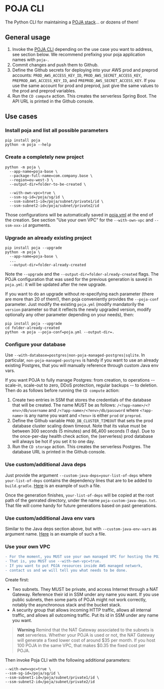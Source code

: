 POJA CLI
========

The Python CLI for maintaining a [POJA stack](https://github.com/hei-school/poja)... or dozens of them!

## General usage

1. Invoke the [POJA CLI](https://pypi.org/project/poja/) depending on the use case you want to address, see section below. We recommend prefixing your poja application names with `poja-`.
2. Commit changes and push them to Github.
3. Define the Github secrets for deploying into your AWS prod and preprod accounts: `PROD_AWS_ACCESS_KEY_ID`, `PROD_AWS_SECRET_ACCESS_KEY`, `PREPROD_AWS_ACCESS_KEY_ID`, and `PREPROD_AWS_SECRET_ACCESS_KEY`. If you use the same account for prod and preprod, just give the same values to the prod and preprod variables.
4. Run the `CD compute` action. This creates the serverless Spring Boot. The API URL is printed in the Github console.

## Use cases

### Install poja and list all possible parameters

```
pip install poja
python -m poja --help
```

### Create a completely new project

```
python -m poja \
  --app-name=poja-base \
  --package-full-name=com.company.base \
  --region=eu-west-3 \
  --output-dir=folder-to-be-created \

  --with-own-vpc=true \
  --ssm-sg-id=/poja/sg/id \
  --ssm-subnet1-id=/poja/subnet/private1/id \
  --ssm-subnet2-id=/poja/subnet/private2/id
```

Those configurations will be automatically saved in [poja.yml](https://github.com/hei-school/poja-base/blob/prod/poja.yml) at the end of the creation.
See section "Use your own VPC" for the `--with-own-vpc` and `--ssm-xxx-id` arguments.

### Upgrade an already existing project

```
pip install poja --upgrade
python -m poja \
  --app-name=poja-base \
  ...
  --output-dir=folder-already-created
```
Note the `--upgrade` and the `--output-dir=folder-already-created` flags. The POJA configuration that was used for the previous generation is saved in `poja.yml`: it will be updated after the new upgrade.

If you want to do an upgrade without re-specifying each parameter (there are more than 20 of them!), then poja conveniently provides the `--poja-conf` parameter.
Just modify the existing `poja.yml`
(modify mandatorily the `version` parameter so that it reflects the newly upgraded version,
modify optionally any other parameter depending on your needs), then:
```
pip install poja --upgrade
cd folder-already-created
python -m poja --poja-conf=poja.yml --output-dir=.
```

### Configure your database

Use `--with-database=postgres|non-poja-managed-postgres|sqlite`.
In particular, `non-poja-managed-postgres` is handy if you want to use an already existing Postgres, that you will manually reference through custom Java env vars.

If you want POJA to fully manage Postgres: from creation, to operations -- scale-in, scale-out to zero, DDoS protection, regular backups -- to deletion. Then do as follows before running the `CD compute` action:

1. Create two entries in SSM that stores the credentials of the database that will be created. The name MUST be as follows: `/<?app-name>/<?env>/db/username` and `/<?app-name>/<?env>/db/password` where `<?app-name>` is any name you want and `<?env>` is either `prod` or `preprod`.
2. Define the Github variable `PROD_DB_CLUSTER_TIMEOUT` that sets the prod database cluster scaling down timeout. Note that its value must be between 300 seconds (5 minutes) and 86_400 seconds (1 day). Due to the once-per-day health check action, the (serverless) prod database will always be hot if you set it to one day.
3. Run the `CD storage` action. This creates the serverless Postgres. The database URL is printed in the Github console.

### Use custom/additional Java deps

Just provide the argument `--custom-java-deps=your-list-of-deps`
where `your-list-of-deps` contains the dependency lines that are to be added to `build.gradle`.
[Here](./custom-java-deps-aws-ses.txt) is an example of such a file.

Once the generation finishes, `your-list-of-deps` will be copied at the root path of the genrated directory,
under the name `poja-custom-java-deps.txt`.
That file will come handy for future generations based on past generations.

### Use custom/additional Java env vars

Similar to the Java deps section above, but with `--custom-java-env-vars` as argument name.
[Here](./custom-java-env-vars.txt) is an example of such a file.

### Use your own VPC

```diff
- For the moment, you MUST use your own managed VPC for hosting the POJA generated resources.
- That is, you MUST use --with-own-vpc=true.
- If you want to put POJA resources inside AWS managed network,
- contact us and we will tell you what needs to be done.
```

Create first:
- Two subnets. They MUST be private, and access Internet through a NAT Gateway. Reference their id in SSM under any name you want. If you use public subnets, then some parts of POJA might not work correctly, notably the asynchronous stack and the bucket stack.
- A security group that allows incoming HTTP traffic, allows all internal traffic, and allows all outcoming traffic. Put its id in SSM under any name you want.

> **Warning**
> Remind that the NAT Gateway associated to the subnets is __not__ serverless.
> Whether your POJA is used or not, the NAT Gateway will generate a fixed lower cost of around $35 per month.
> If you host 100 POJA in the same VPC, that makes $0.35 the fixed cost per POJA.

Then invoke Poja CLI with the following additional parameters:
```
--with-own=vpc=true \
--ssm-sg-id=/poja/sg/id \
--ssm-subnet1-id=/poja/subnet/private1/id \
--ssm-subnet2-id=/poja/subnet/private2/id
```

